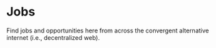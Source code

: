 # Jobs

Find jobs and opportunities here from across the convergent alternative internet (i.e., decentralized web).

